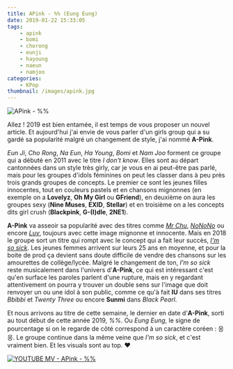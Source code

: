 ```yaml
---
title: APink - %% (Eung Eung)
date: 2019-01-22 15:33:05
tags:
    - apink
    - bomi
    - chorong
    - eunji
    - hayoung
    - naeun
    - namjoo
categories:
    - KPop
thumbnail: /images/apink.jpg
---
```


![APink - %%](/images/apink.jpg)

Allez ! 2019 est bien entamée, il est temps de vous proposer un nouvel article. Et aujourd'hui j'ai envie de vous parler d'un girls group qui a su gardé sa popularité malgré un changement de style, j'ai nommé **A-Pink**.

*Eun Ji*, *Cho Rong*, *Na Eun*, *Ha Young*, *Bomi* et *Nam Joo* forment ce groupe qui a débuté en 2011 avec le titre *I don't know*. Elles sont au départ cantonnées dans un style très girly, car je vous en ai peut-être pas parlé, mais pour les groupes d'idols féminines on peut les classer dans à peu près trois grands groupes de concepts. Le premier ce sont les jeunes filles innocentes, tout en couleurs pastels et en chansons mignonnes (en exemple on a **Lovelyz**, **Oh My Girl** ou **GFriend**), en deuxième on aura les groupes sexy (**Nine Muses**, **EXID**, **Stellar**) et en troisième on a les concepts dits girl crush (**Blackpink**, **G-(I)dle**, **2NE1**).

**A-Pink** va asseoir sa popularité avec des titres comme [*Mr Chu*](https://www.youtube.com/watch?v=K5H-GvnNz2Y), [*NoNoNo*](https://www.youtube.com/watch?v=hspqQuuuGIw) ou encore [*Luv*](https://www.youtube.com/watch?v=8dVjSvLzD1I), toujours avec cette image mignonne et innocente. Mais en 2018 le groupe sort un titre qui rompt avec le concept qui a fait leur succès, [*I'm so sick*](https://www.youtube.com/watch?v=F4oHuML9U2A). Les jeunes femmes arrivent sur leurs 25 ans en moyenne, et pour la boite de prod ça devient sans doute difficile de vendre des chansons sur les amourettes de collège/lycée. Malgré le changement de ton, *I'm so sick* reste musicalement dans l'univers d'**A-Pink**, ce qui est intéressant c'est qu'en surface les paroles parlent d'une rupture, mais en y regardant attentivement on pourra y trouver un double sens sur l'image que doit renvoyer un ou une idol à son public, comme ce qu'à fait **IU** dans ses titres *Bbibbi* et *Twenty Three* ou encore **Sunmi** dans *Black Pearl*.

Et nous arrivons au titre de cette semaine, le dernier en date d'**A-Pink**, sorti au tout début de cette année 2019, *%%*. Ou *Eung Eung*, le signe de pourcentage si on le regarde de côté correspond à un caractère coréen : 응응. Le groupe continue dans la même veine que *I'm so sick*, et c'est vraiment bien. Et les visuals sont au top. ❤

[![YOUTUBE MV - APink - %%](https://img.youtube.com/vi/499YUeNoYVE/0.jpg)](https://www.youtube.com/watch?v=499YUeNoYVE)
